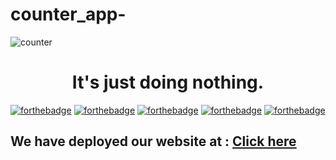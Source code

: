 # counter_app-
![counter](https://user-images.githubusercontent.com/85434109/223947277-4ac6f35c-28ae-4523-88b1-42cc5d21d89e.png)


<h1 align="center">It's just doing nothing.</h1>

[![forthebadge](https://forthebadge.com/images/badges/built-by-developers.svg)](https://forthebadge.com)
[![forthebadge](https://forthebadge.com/images/badges/built-with-love.svg)](https://forthebadge.com)
[![forthebadge](https://forthebadge.com/images/badges/for-you.svg)](https://forthebadge.com)
[![forthebadge](https://forthebadge.com/images/badges/open-source.svg)](https://forthebadge.com)
[![forthebadge](https://forthebadge.com/images/badges/check-it-out.svg)](https://forthebadge.com)

 ## We have deployed our website at : [Click here](https://brilliant-pie-120070.netlify.app//)


